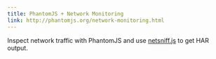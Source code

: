 ```yaml
---
title: PhantomJS + Network Monitoring
link: http://phantomjs.org/network-monitoring.html
---
```


Inspect network traffic with PhantomJS and use [netsniff.js](https://github.com/ariya/phantomjs/blob/master/examples/netsniff.js) to get HAR output.
